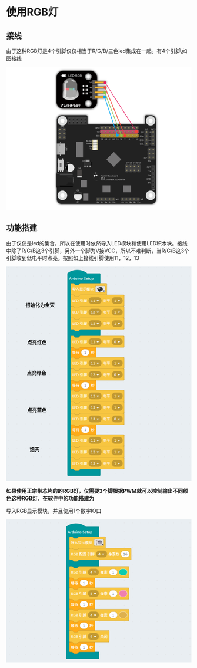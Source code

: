 # 使用RGB灯

## 接线

由于这种RGB灯是4个引脚仅仅相当于R/G/B/三色led集成在一起。有4个引脚,如图接线

![](./rgb/r_jie_1.png)

## 功能搭建

由于仅仅是led的集合，所以在使用时依然导入LED模块和使用LED积木块。接线中除了R/G/B这3个引脚，另外一个脚为V接VCC，所以不难判断，当R/G/B这3个引脚收到低电平时点亮。按照如上接线引脚使用11，12，13

![](./rgb/r_1.png)

__如果使用正宗带芯片的的RGB灯，仅需要3个脚根据PWM就可以控制输出不同颜色这种RGB灯，在软件中的功能搭建为__

导入RGB显示模块，并且使用1个数字IO口

![](./rgb/r_2.png)


